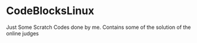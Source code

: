# CodeBlocksLinux

Just Some Scratch Codes done by me. Contains some of the solution of the online judges

